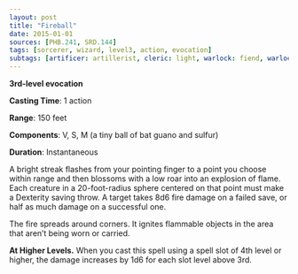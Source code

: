 ```yaml
---
layout: post
title: "Fireball"
date: 2015-01-01
sources: [PHB.241, SRD.144]
tags: [sorcerer, wizard, level3, action, evocation]
subtags: [artificer: artillerist, cleric: light, warlock: fiend, warlock: genie-efreeti, damage: fire]
---
```


**3rd-level evocation**

**Casting Time**: 1 action

**Range**: 150 feet

**Components**: V, S, M (a tiny ball of bat guano and sulfur)

**Duration**: Instantaneous

A bright streak flashes from your pointing finger to a point you choose within range and then blossoms with a low roar into an explosion of flame. Each creature in a 20-foot-radius sphere centered on that point must make a Dexterity saving throw. A target takes 8d6 fire damage on a failed save, or half as much damage on a successful one.

The fire spreads around corners. It ignites flammable objects in the area that aren’t being worn or carried.

**At Higher Levels.** When you cast this spell using a spell slot of 4th level or higher, the damage increases by 1d6 for each slot level above 3rd.
